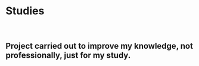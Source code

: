 <h1 align:"center">Studies</h1>
<br>
<h2>Project carried out to improve my knowledge, not professionally, just for my study.</h2>
